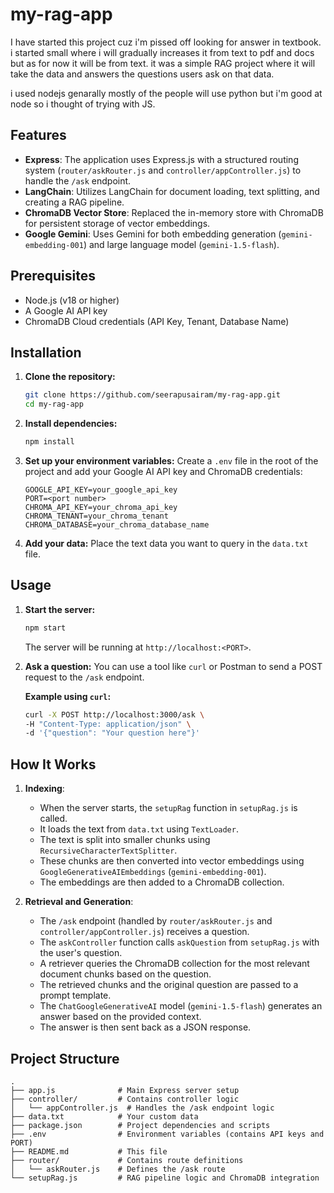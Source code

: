 # my-rag-app

I have started this project cuz i'm pissed off looking for answer in textbook. i started small where i will gradually increases it from text to pdf and docs but as for now it will be from text. it was a simple RAG project where it will take the data and answers the questions users ask on that data. 

i used nodejs genarally mostly of the people will use python but i'm good at node so i thought of trying with JS.

## Features

- **Express**: The application uses Express.js with a structured routing system (`router/askRouter.js` and `controller/appController.js`) to handle the `/ask` endpoint.
- **LangChain**: Utilizes LangChain for document loading, text splitting, and creating a RAG pipeline.
- **ChromaDB Vector Store**: Replaced the in-memory store with ChromaDB for persistent storage of vector embeddings.
- **Google Gemini**: Uses Gemini for both embedding generation (`gemini-embedding-001`) and large language model (`gemini-1.5-flash`).

## Prerequisites

- Node.js (v18 or higher)
- A Google AI API key
- ChromaDB Cloud credentials (API Key, Tenant, Database Name)

## Installation

1. **Clone the repository:**
   ```bash
   git clone https://github.com/seerapusairam/my-rag-app.git
   cd my-rag-app
   ```

2. **Install dependencies:**
   ```bash
   npm install
   ```

3. **Set up your environment variables:**
   Create a `.env` file in the root of the project and add your Google AI API key and ChromaDB credentials:
   ```
   GOOGLE_API_KEY=your_google_api_key
   PORT=<port number>
   CHROMA_API_KEY=your_chroma_api_key
   CHROMA_TENANT=your_chroma_tenant
   CHROMA_DATABASE=your_chroma_database_name
   ```

4. **Add your data:**
   Place the text data you want to query in the `data.txt` file.

## Usage

1. **Start the server:**
   ```bash
   npm start
   ```
   The server will be running at `http://localhost:<PORT>`.

2. **Ask a question:**
   You can use a tool like `curl` or Postman to send a POST request to the `/ask` endpoint.

   **Example using `curl`:**
   ```bash
   curl -X POST http://localhost:3000/ask \
   -H "Content-Type: application/json" \
   -d '{"question": "Your question here"}'
   ```

## How It Works

1.  **Indexing**:
    *   When the server starts, the `setupRag` function in `setupRag.js` is called.
    *   It loads the text from `data.txt` using `TextLoader`.
    *   The text is split into smaller chunks using `RecursiveCharacterTextSplitter`.
    *   These chunks are then converted into vector embeddings using `GoogleGenerativeAIEmbeddings` (`gemini-embedding-001`).
    *   The embeddings are then added to a ChromaDB collection.

2.  **Retrieval and Generation**:
    *   The `/ask` endpoint (handled by `router/askRouter.js` and `controller/appController.js`) receives a question.
    *   The `askController` function calls `askQuestion` from `setupRag.js` with the user's question.
    *   A retriever queries the ChromaDB collection for the most relevant document chunks based on the question.
    *   The retrieved chunks and the original question are passed to a prompt template.
    *   The `ChatGoogleGenerativeAI` model (`gemini-1.5-flash`) generates an answer based on the provided context.
    *   The answer is then sent back as a JSON response.

## Project Structure

```
.
├── app.js              # Main Express server setup
├── controller/         # Contains controller logic
│   └── appController.js  # Handles the /ask endpoint logic
├── data.txt            # Your custom data
├── package.json        # Project dependencies and scripts
├── .env                # Environment variables (contains API keys and PORT)
├── README.md           # This file
├── router/             # Contains route definitions
│   └── askRouter.js    # Defines the /ask route
└── setupRag.js         # RAG pipeline logic and ChromaDB integration

